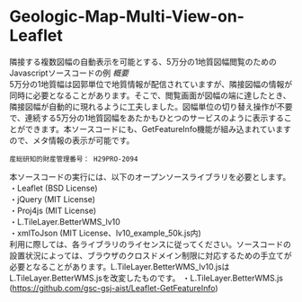 # Geologic-Map-Multi-View-on-Leaflet
隣接する複数図幅の自動表示を可能とする、5万分の1地質図幅閲覧のためのJavascriptソースコードの例
*概要*  
5万分の1地質幅は図郭単位で地質情報が配信されていますが、隣接図幅の情報が同時に必要となることがあります。そこで、閲覧画面が図幅の端に達したとき、隣接図幅が自動的に現れるように工夫しました。図幅単位の切り替え操作が不要で、連続する5万分の1地質図幅をあたかもひとつのサービスのように表示することができます。本ソースコードにも、GetFeatureInfo機能が組み込まれていますので、メタ情報の表示が可能です。

	産総研知的財産管理番号： H29PRO-2094

本ソースコードの実行には、以下のオープンソースライブラリを必要とします。
・Leaflet (BSD License)  
・jQuery (MIT License)  
・Proj4js (MIT License)  
・L.TileLayer.BetterWMS_lv10  
・xmlToJson (MIT License、lv10_example_50k.js内)  
利用に際しては、各ライブラリのライセンスに従ってください。ソースコードの設置状況によっては、ブラウザのクロスドメイン制限に対応するための手立てが必要となることがあります。L.TileLayer.BetterWMS_lv10.jsはL.TileLayer.BetterWMS.jsを改変したものです。 
・L.TileLayer.BetterWMS.js (https://github.com/gsc-gsj-aist/Leaflet-GetFeatureInfo) 
